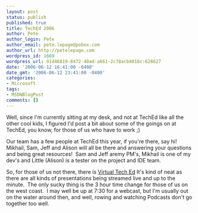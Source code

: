 ```yaml
---
layout: post
status: publish
published: true
title: TechEd 2006
author: Pete
author_login: Pete
author_email: pete.lepage@pobox.com
author_url: http://petelepage.com
wordpress_id: 1669
wordpress_url: 91d46819-8472-40ad-a661-2c78acb4018c:628627
date: '2006-06-12 16:41:00 -0400'
date_gmt: '2006-06-12 23:41:00 -0400'
categories:
- Microsoft
tags:
- MSDNBlogPost
comments: []
---
```

<p>Well, since I'm currently sitting at my desk, and not at TechEd like all the other cool kids, I figured I'd post a bit about some of the goings on at TechEd, you know, for those of us who have to work ;)</p>
<p>Our team has a few people at TechEd this year, if you're there, say hi!  Mikhail, Sam, Jeff and Alison will all be there and answering your questions and being great resources!  Sam and Jeff aremy PM's, Mikhail is one of my dev's and Little (Alison) is a tester on the project and IDE team.</p>
<p>So, for those of us not there, there is <a href="http://virtualteched.com/">Virtual Tech Ed</a> It's kind of neat as there are all kinds of presentations being streamed live and up to the minute.  The only sucky thing is the 3 hour time change for those of us on the west coast.  I may well be up at 7:30 for a webcast, but I'm usually out on the water around then, and well, rowing and watching Podcasts don't go together too well.</p>
<p><img src="http://blogs.msdn.com/aggbug.aspx?PostID=628627" alt="" width="1" height="1" /></p>
